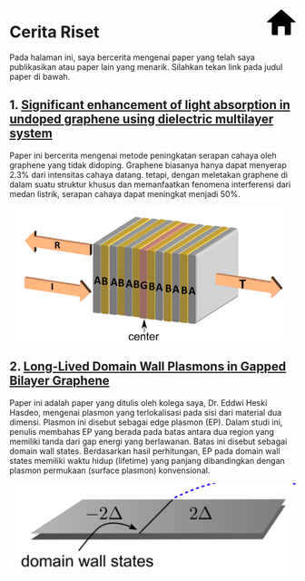 
<a href="https://ukhtary30.github.io"><img align="right" width="50" height="50" src="figures/home.png"></a>

# Cerita Riset

Pada halaman ini, saya bercerita mengenai paper yang telah saya publikasikan atau paper lain yang menarik. Silahkan tekan link pada judul paper di bawah.

## 1. [Significant enhancement of light absorption in undoped graphene using dielectric multilayer system](https://ukhtary30.github.io/significant.html) 

Paper ini bercerita mengenai metode peningkatan serapan cahaya oleh graphene yang tidak didoping. Graphene biasanya hanya dapat menyerap 2.3% dari intensitas cahaya datang. tetapi, dengan meletakan graphene di dalam suatu struktur khusus dan memanfaatkan fenomena interferensi dari medan listrik, serapan cahaya dapat meningkat menjadi 50%.

![graphene](figures/mirror.png)

## 2. [Long-Lived Domain Wall Plasmons in Gapped Bilayer Graphene](https://ukhtary30.github.io/dws.html) 

Paper ini adalah paper yang ditulis oleh kolega saya, Dr. Eddwi Heski Hasdeo, mengenai plasmon yang terlokalisasi pada sisi dari material dua dimensi. Plasmon ini disebut sebagai edge plasmon (EP). Dalam studi ini, penulis membahas EP yang berada pada batas antara dua region yang memiliki tanda dari gap energi yang berlawanan. Batas ini disebut sebagai domain wall states. Berdasarkan hasil perhitungan, EP pada domain wall states memiliki waktu hidup (lifetime) yang panjang dibandingkan dengan plasmon permukaan (surface plasmon) konvensional.

![dws](figures/dws.png)
